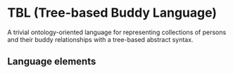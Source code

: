 # TBL (Tree-based Buddy Language)
A trivial ontology-oriented language for representing collections of persons and their buddy relationships with a tree-based abstract syntax.
## Language elements
